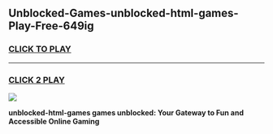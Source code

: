 
## Unblocked-Games-unblocked-html-games-Play-Free-649ig
<h3>
<a href="https://premium76.site?title=unblocked-html-games&ref=09A">CLICK TO PLAY</a></h3>
<hr>

<h3>
<a href="https://premium76.site?title=unblocked-html-games&ref=09A">CLICK 2 PLAY</a>
  
</h3>

<a href="https://premium76.site?title=unblocked-html-games&ref=09A"><img src="https://clearcache.store/games.png"></a>


**unblocked-html-games games unblocked: Your Gateway to Fun and Accessible Online Gaming**
